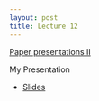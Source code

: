 ```yaml
---
layout: post
title: Lecture 12
---
```


[Paper presentations II](http://graphics.cs.cmu.edu/nsp/course/15464-s21/www/paperPresentations/PaperSessionII.pdf)

My Presentation
- [Slides](https://docs.google.com/presentation/d/13G_RlqsW25FFB3T3OX5aR4o6Gv5dmwzW_NbsrYNcG2Y/edit?usp=sharing)
